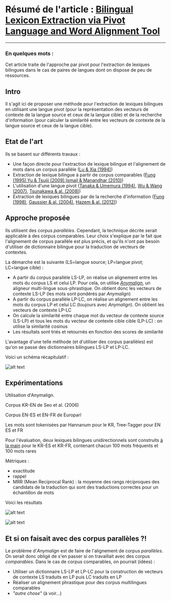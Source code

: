 # Résumé de l'article : [Bilingual Lexicon Extraction via Pivot Language and Word Alignment Tool](http://www.aclweb.org/anthology/W13-2502)
---------

### En quelques mots : 
Cet article traite de l'approche par pivot pour l'extraction de lexiques bilingues dans le cas de paires de langues dont on dispose de peu de ressources.


## Intro
Il s'agit ici de proposer une méthode pour l'extraction de lexiques bilingues en utilisant une langue pivot (pour la représentation des vecteurs de contexte de la langue source et ceux de la langue cible) et de la recherche d'information (pour calculer la similarité entre les vecteurs de contexte de la langue source et ceux de la langue cible). 





## Etat de l'art
Ils se basent sur différents travaux :
* Une façon directe pour l'extraction de lexique bilingue et l'alignement de mots dans un corpus parallèle ([Lu & Xia (1994)](http://info.cse.ust.hk/~dekai/library/WU_Dekai/amta94.Wu_Xia.ps))
* Extraction de lexique bilingue à partir de corpus comparables ([Fung (1995)](http://academiccommons.columbia.edu/download/fedora_content/download/ac:159888/CONTENT/fung_95a.pdf),[Yu & Tsujii (2009)](http://www.mt-archive.info/MTS-2009-Yu.pdf),[Ismail & Manandhar (2010)](http://www.aclweb.org/anthology/C/C10/C10-2055.pdf))
* L'utilisation d'une langue pivot ([Tanaka & Umemura (1994)](http://dl.acm.org/citation.cfm?id=991937), [Wu & Wang (2007)](http://link.springer.com/article/10.1007/s10590-008-9041-6#page-1), [Tsunakawa & al. (2008)](http://www.mt-archive.info/LREC-2008-Tsunakawa.pdf))
* Extraction de lexiques bilingues par de la recherche d'information ([Fung (1998)](http://link.springer.com/chapter/10.1007/3-540-49478-2_1#page-2), [Gaussier & al. (2004)](http://dl.acm.org/citation.cfm?id=1219022), [Hazem & al. (2012)](http://lrec.elra.info/proceedings/lrec2012/pdf/784_Paper.pdf))




## Approche proposée

Ils utilisent des corpus *parallèles*. Cependant, la technique décrite serait applicable à des corpus comparables. Leur choix s'explique par le fait que l'alignement de corpus parallèle est plus précis, et qu'ils n'ont pas besoin d'utiliser de dictionnaire bilingue pour la traduction de vecteurs de contextes.

La démarche est la suivante (LS=langue source; LP=langue pivot; LC=langue cible) :
* A partir du corpus parallèle LS-LP, on réalise un alignement entre les mots du corpus LS et celui LP. Pour cela, on utilise [_Anymalign_](http://anymalign.limsi.fr/), un aligneur multi-lingue sous-phrastique. On obtient donc les vecteurs de contexte LS-LP (les mots sont pondérés par _Anymalign_)
* A partir du corpus parallèle LP-LC, on réalise un alignement entre les mots du corpus LP et celui LC (toujours avec _Anymalign_). On obtient les vecteurs de contexte LP-LC
* On calcule la similarité entre chaque mot du vecteur de contexte source (LS-LP) et tous les mots du vecteur de contexte cible cible (LP-LC) : on utilise la similarité cosinus
* Les résultats sont triés et retournés en fonction des scores de similarité

L'avantage d'une telle méthode (et d'utiliser des corpus parallèles) est qu'on se passe des dictionnaires bilingues LS-LP et LP-LC.

Voici un schéma récapitulatif :

![alt text][fig1]



## Expérimentations

Utilisation d'Anymalign.

Corpus KR-EN de Seo et al. (2006)

Corpus EN-ES et EN-FR de Europarl

Les mots sont tokenisées par Hannanum pour le KR, Tree-Tagger pour EN ES et FR

Pour l'évaluation, deux lexiques bilingues unidirectionnels sont construits [à la main](http://dic.anver.com) pour le KR-ES et KR-FR, contenant chacun 100 mots fréquents et 100 mots rares

Métriques :
* exactitude
* rappel
* MRR (Mean Reciprocal Rank) : la moyenne des rangs réciproques des candidats de la traduction qui sont des traductions correctes pour un échantillon de mots

Voici les résultats

![alt text][fig2]

![alt text][fig3]





## Et si on faisait avec des corpus parallèles ?!

Le problème d'_Anymalign_ est de faire de l'alignement de corpus *parallèles*. On serait donc obligé de s'en passer si on travaillait avec des corpus *comparables*. Dans le cas de corpus comparables, on pourrait (idées) :
* Utiliser un dictionnaire LS-LP et LP-LC pour la construction de vecteurs de contexte LS traduits en LP puis LC traduits en LP
* Réaliser un alignement phrastique pour des corpus multilingues comparables
* _"autre chose"_ (à voir...)





[fig1]: https://github.com/allinard/Multi-alignement-en-corpus-comparables/tree/master/Articles/images/Fig1.png "Structure générale de la méthode proposée"
[fig2]: https://github.com/allinard/Multi-alignement-en-corpus-comparables/tree/master/Articles/images/Fig2.png "Exactitude de la méthode proposée"
[fig3]: https://github.com/allinard/Multi-alignement-en-corpus-comparables/tree/master/Articles/images/Fig3.png "MRR de la méthode proposée"
